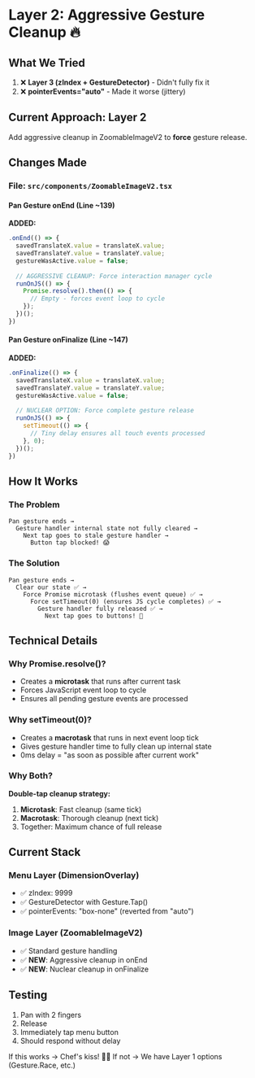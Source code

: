 # Layer 2: Aggressive Gesture Cleanup 🔥

## What We Tried
1. ❌ **Layer 3 (zIndex + GestureDetector)** - Didn't fully fix it
2. ❌ **pointerEvents="auto"** - Made it worse (jittery)

## Current Approach: Layer 2
Add aggressive cleanup in ZoomableImageV2 to **force** gesture release.

## Changes Made

### File: `src/components/ZoomableImageV2.tsx`

#### Pan Gesture onEnd (Line ~139)
**ADDED:**
```typescript
.onEnd(() => {
  savedTranslateX.value = translateX.value;
  savedTranslateY.value = translateY.value;
  gestureWasActive.value = false;
  
  // AGGRESSIVE CLEANUP: Force interaction manager cycle
  runOnJS(() => {
    Promise.resolve().then(() => {
      // Empty - forces event loop to cycle
    });
  })();
})
```

#### Pan Gesture onFinalize (Line ~147)
**ADDED:**
```typescript
.onFinalize(() => {
  savedTranslateX.value = translateX.value;
  savedTranslateY.value = translateY.value;
  gestureWasActive.value = false;
  
  // NUCLEAR OPTION: Force complete gesture release
  runOnJS(() => {
    setTimeout(() => {
      // Tiny delay ensures all touch events processed
    }, 0);
  })();
})
```

## How It Works

### The Problem
```
Pan gesture ends →
  Gesture handler internal state not fully cleared →
    Next tap goes to stale gesture handler →
      Button tap blocked! 😱
```

### The Solution
```
Pan gesture ends →
  Clear our state ✅ →
    Force Promise microtask (flushes event queue) ✅ →
      Force setTimeout(0) (ensures JS cycle completes) ✅ →
        Gesture handler fully released ✅ →
          Next tap goes to buttons! 🎉
```

## Technical Details

### Why Promise.resolve()?
- Creates a **microtask** that runs after current task
- Forces JavaScript event loop to cycle
- Ensures all pending gesture events are processed

### Why setTimeout(0)?
- Creates a **macrotask** that runs in next event loop tick
- Gives gesture handler time to fully clean up internal state
- 0ms delay = "as soon as possible after current work"

### Why Both?
**Double-tap cleanup strategy:**
1. **Microtask**: Fast cleanup (same tick)
2. **Macrotask**: Thorough cleanup (next tick)
3. Together: Maximum chance of full release

## Current Stack

### Menu Layer (DimensionOverlay)
- ✅ zIndex: 9999
- ✅ GestureDetector with Gesture.Tap()
- ✅ pointerEvents: "box-none" (reverted from "auto")

### Image Layer (ZoomableImageV2)
- ✅ Standard gesture handling
- ✅ **NEW**: Aggressive cleanup in onEnd
- ✅ **NEW**: Nuclear cleanup in onFinalize

## Testing
1. Pan with 2 fingers
2. Release
3. Immediately tap menu button
4. Should respond without delay

If this works → Chef's kiss! 🤌✨
If not → We have Layer 1 options (Gesture.Race, etc.)

